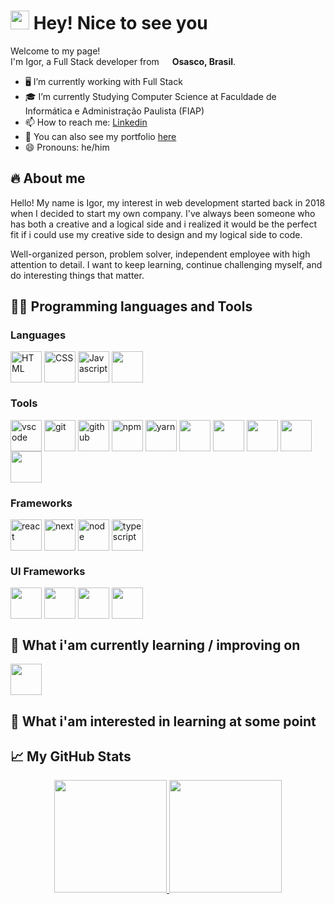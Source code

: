 <h1> <img src="https://emojis.slackmojis.com/emojis/images/1531849430/4246/blob-sunglasses.gif?1531849430" width="30"/> Hey! Nice to see you </h1>

<div>
  <p>
    Welcome to my page!
    </br>
    I'm Igor, a Full Stack developer from <img src="https://cdn-icons-png.flaticon.com/512/299/299693.png" width="13"/> <b>Osasco, Brasil</b>.
  </p>
</div>

- 🖥 I’m currently working with Full Stack
- 🎓 I’m currently Studying Computer Science at Faculdade de Informática e Administração Paulista (FIAP) 
- 📫 How to reach me: <a href="https://www.linkedin.com/in/ilgarcia/">Linkedin</a>
- 🌱 You can also see my portfolio <a href="https://www.ilgarcia.com/">here</a> 
- 😄 Pronouns: he/him

## 🔥 About me

Hello! My name is Igor, my interest in web development started back in 2018 when I decided to start my own company. I've always been someone who has both a creative and a logical side and i realized it would be the perfect fit if i could use my creative side to design and my logical side to code.

Well-organized person, problem solver, independent employee with high attention to detail. I want to keep learning, continue challenging myself, and do interesting things that matter.

## 👨‍💻 Programming languages and Tools

<!-- Badges -->
<!-- https://javascript.plainenglish.io/how-to-make-custom-language-badges-for-your-profile-using-shields-io-d2aeaf016b6b -->
<!-- https://github.com/Ileriayo/markdown-badges -->
<!-- https://www.vectorlogo.zone/ -->
<!-- https://devicon.dev/ -->

### Languages

<div style="display:flex;flex-wrap:wrap;">
  <img src="https://cdn.jsdelivr.net/gh/devicons/devicon/icons/html5/html5-original.svg" alt="HTML" height="50" />
  &nbsp;
  <img src="https://cdn.jsdelivr.net/gh/devicons/devicon/icons/css3/css3-original.svg" alt="CSS" height="50"/>
  &nbsp;
  <img src="https://cdn.jsdelivr.net/gh/devicons/devicon/icons/javascript/javascript-original.svg" alt="Javascript" height="50"/>         
  &nbsp;
  <img src="https://cdn.jsdelivr.net/gh/devicons/devicon/icons/python/python-original.svg" height="50"/>
          
</div>

### Tools

<div style="display:flex;flex-wrap:wrap;">
  <img src="https://cdn.jsdelivr.net/gh/devicons/devicon/icons/vscode/vscode-original.svg" alt="vscode" height="50"/>
  &nbsp;
  <img src="https://cdn.jsdelivr.net/gh/devicons/devicon/icons/git/git-original.svg" alt="git" height="50"/>
  &nbsp;
  <img src="https://www.vectorlogo.zone/logos/github/github-icon.svg" alt="github" height="50"/>     
  &nbsp;
  <img src="https://cdn.jsdelivr.net/gh/devicons/devicon/icons/npm/npm-original-wordmark.svg" alt="npm" height="50" />
  &nbsp;
  <img src="https://cdn.jsdelivr.net/gh/devicons/devicon/icons/yarn/yarn-original.svg" alt="yarn" height="50" /> 
  &nbsp;
  <img src="https://cdn.jsdelivr.net/gh/devicons/devicon/icons/mongodb/mongodb-original.svg" height="50"/>  
  &nbsp;
  <img src="https://cdn.jsdelivr.net/gh/devicons/devicon/icons/mysql/mysql-original-wordmark.svg" height="50"/>
  &nbsp;
  <img src="https://cdn.jsdelivr.net/gh/devicons/devicon/icons/postgresql/postgresql-original.svg" height="50"/>
  &nbsp;
  <img src="https://cdn.jsdelivr.net/gh/devicons/devicon/icons/jupyter/jupyter-original.svg" height="50"/>  
  &nbsp;
  <img src="https://cdn.jsdelivr.net/gh/devicons/devicon/icons/wordpress/wordpress-original.svg"  height="50" />
          
</div>

### Frameworks 

<div style="display:flex;flex-wrap:wrap;">
<img src="https://cdn.jsdelivr.net/gh/devicons/devicon/icons/react/react-original.svg" alt="react" height="50"/>       
&nbsp;
<img src="https://img.shields.io/badge/Next-black?style=for-the-badge&logo=next.js&logoColor=white" alt="next" height="50"/>
&nbsp;
<img src="https://cdn.jsdelivr.net/gh/devicons/devicon/icons/nodejs/nodejs-original.svg" alt="node" height="50"/>
&nbsp;
<img src="https://cdn.jsdelivr.net/gh/devicons/devicon/icons/typescript/typescript-original.svg" alt="typescript" height="50"/>
                 
</div>
          
### UI Frameworks 

<div style="display:flex;flex-wrap:wrap;">
  <img src="https://cdn.jsdelivr.net/gh/devicons/devicon/icons/sass/sass-original.svg" height="50"/>
  &nbsp;
  <img src="https://cdn.jsdelivr.net/gh/devicons/devicon/icons/bootstrap/bootstrap-original.svg" height="50"/>
  &nbsp;
  <img src="https://cdn.jsdelivr.net/gh/devicons/devicon/icons/tailwindcss/tailwindcss-plain.svg" height="50"/>
  &nbsp;
  <img src="https://cdn.jsdelivr.net/gh/devicons/devicon/icons/materialui/materialui-original.svg" height="50"/>      
</div>

## 📖  What i'am currently learning / improving on

<div style="display:flex;flex-wrap:wrap;">
  <img src="https://cdn.jsdelivr.net/gh/devicons/devicon/icons/graphql/graphql-plain.svg" height="50"/>
</div>

## 👾  What i'am interested in learning at some point

## 📈 My GitHub Stats
<div align="center">
  <a href="https://github.com/ilgarcia">  
  <img height="180em" src="https://github-readme-stats.vercel.app/api?username=ilgarcia&show_icons=true&theme=react&include_all_commits=true&count_private=true"/>
  <img height="180em" src="https://github-readme-stats.vercel.app/api/top-langs/?username=ilgarcia&layout=compact&langs_count=7&theme=react"/>
</div>
